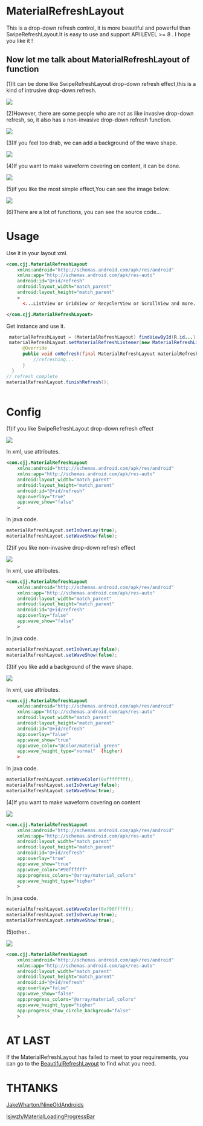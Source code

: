 MaterialRefreshLayout
==================================
This is a drop-down refresh control, it is more beautiful and powerful than SwipeRefreshLayout.It is easy to use and support API LEVEL >= 8 . I hope you like it !

Now let me talk about MaterialRefreshLayout of function
---------------------------------------------------------------------------
(1)It can be done like SwipeRefreshLayout drop-down refresh effect,this is a kind of intrusive drop-down refresh.

![](http://www.apkbus.com/data/attachment/forum/201509/10/145037bwzigoghgrk414hw.gif)


(2)However, there are some people who are not as like invasive drop-down refresh, so, it also has a non-invasive drop-down refresh function.

![](http://www.apkbus.com/data/attachment/forum/201509/10/145142fp1z3fp0hkx0apg3.gif)


(3)If you feel too drab, we can add a background of the wave shape.

![](http://www.apkbus.com/data/attachment/forum/201509/10/144913t3beqg3eics1xwwr.gif)


(4)If you want to make waveform covering on content, it can be done.

![](http://www.apkbus.com/data/attachment/forum/201509/10/144736ah8xaeamz155zq54.gif)


(5)if you like the most simple effect,You can see the image below.

![](http://www.apkbus.com/data/attachment/forum/201509/10/145326ttfgttgm3gg68tgf.gif)

(6)There are a lot of functions, you can see the source code...

Usage
=================================================
Use it in your layout xml.
```xml
<com.cjj.MaterialRefreshLayout
    xmlns:android="http://schemas.android.com/apk/res/android"
    xmlns:app="http://schemas.android.com/apk/res-auto"
    android:id="@+id/refresh"
    android:layout_width="match_parent"
    android:layout_height="match_parent"
    >
      <...ListView or GridView or RecyclerView or ScrollView and more...>

</com.cjj.MaterialRefreshLayout>
```
Get instance and use it.
```java
 materialRefreshLayout = (MaterialRefreshLayout) findViewById(R.id...);
 materialRefreshLayout.setMaterialRefreshListener(new MaterialRefreshListener() {
      @Override
      public void onRefresh(final MaterialRefreshLayout materialRefreshLayout) {
          //refreshing...
      }
  }
// refresh complete 
materialRefreshLayout.finishRefresh();
  
```

Config
=============
(1)if you like SwipeRefreshLayout drop-down refresh effect

![](http://www.apkbus.com/data/attachment/forum/201509/10/171338y8ufsxjrs7k2rxu3.jpg)

In xml, use attributes.
```xml
<com.cjj.MaterialRefreshLayout
    xmlns:android="http://schemas.android.com/apk/res/android"
    xmlns:app="http://schemas.android.com/apk/res-auto"
    android:layout_width="match_parent"
    android:layout_height="match_parent"
    android:id="@+id/refresh"
    app:overlay="true"
    app:wave_show="false"
    >
```
In java code.
```java
materialRefreshLayout.setIsOverLay(true);
materialRefreshLayout.setWaveShow(false);
```

(2)if you like non-invasive drop-down refresh effect

![](http://www.apkbus.com/data/attachment/forum/201509/10/171336i3x75d7x4tadxezt.jpg)

In xml, use attributes.
```xml
<com.cjj.MaterialRefreshLayout
    xmlns:android="http://schemas.android.com/apk/res/android"
    xmlns:app="http://schemas.android.com/apk/res-auto"
    android:layout_width="match_parent"
    android:layout_height="match_parent"
    android:id="@+id/refresh"
    app:overlay="false"
    app:wave_show="false"
    >
```
In java code.
```java
materialRefreshLayout.setIsOverLay(false);
materialRefreshLayout.setWaveShow(false);
```
(3)if you like add a background of the wave shape.

![](http://www.apkbus.com/data/attachment/forum/201509/10/171339lvhk3n3h4wkgkgdc.jpg)

In xml, use attributes.
```xml
<com.cjj.MaterialRefreshLayout
    xmlns:android="http://schemas.android.com/apk/res/android"
    xmlns:app="http://schemas.android.com/apk/res-auto"
    android:layout_width="match_parent"
    android:layout_height="match_parent"
    android:id="@+id/refresh"
    app:overlay="false"
    app:wave_show="true"
    app:wave_color="@color/material_green"
    app:wave_height_type="normal"  (higher)
    >
```
In java code.
```java
materialRefreshLayout.setWaveColor(0xffffffff);
materialRefreshLayout.setIsOverLay(false);
materialRefreshLayout.setWaveShow(true);
```
(4)If you want to make waveform covering on content

![](http://www.apkbus.com/data/attachment/forum/201509/10/171334xtd0xphsag4ww4gs.jpg)

```xml
<com.cjj.MaterialRefreshLayout
    xmlns:android="http://schemas.android.com/apk/res/android"
    xmlns:app="http://schemas.android.com/apk/res-auto"
    android:layout_width="match_parent"
    android:layout_height="match_parent"
    android:id="@+id/refresh"
    app:overlay="true"
    app:wave_show="true"
    app:wave_color="#90ffffff"
    app:progress_colors="@array/material_colors"
    app:wave_height_type="higher"
    >
```
In java code.
```java
materialRefreshLayout.setWaveColor(0xf90fffff);
materialRefreshLayout.setIsOverLay(true);
materialRefreshLayout.setWaveShow(true);
```

(5)other...

![](http://www.apkbus.com/data/attachment/forum/201509/10/171341xrgamch93mad4pcg.jpg)

```xml
<com.cjj.MaterialRefreshLayout
    xmlns:android="http://schemas.android.com/apk/res/android"
    xmlns:app="http://schemas.android.com/apk/res-auto"
    android:layout_width="match_parent"
    android:layout_height="match_parent"
    android:id="@+id/refresh"
    app:overlay="false"
    app:wave_show="false"
    app:progress_colors="@array/material_colors"
    app:wave_height_type="higher"
    app:progress_show_circle_backgroud="false"
    >
```

AT LAST
===================================================================
If the MaterialRefreshLayout has failed to meet to your requirements, you can go to the [BeautifulRefreshLayout](https://github.com/android-cjj/BeautifulRefreshLayout) to find what you need.

THTANKS
============================================
[JakeWharton/NineOldAndroids](https://github.com/JakeWharton/NineOldAndroids)

[lsjwzh/MaterialLoadingProgressBar](https://github.com/lsjwzh/MaterialLoadingProgressBar)









